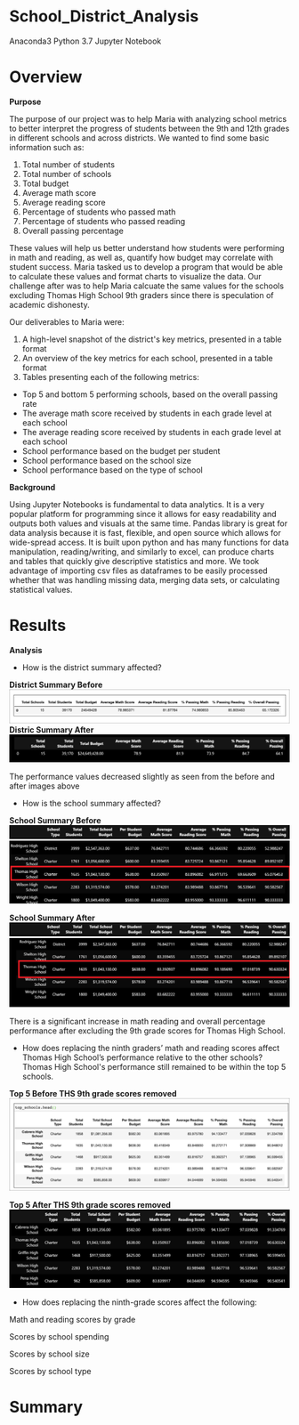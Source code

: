 # School_District_Analysis
Anaconda3 Python 3.7 Jupyter Notebook

# Overview

**Purpose**

The purpose of our project was to help Maria with analyzing school metrics to better interpret the progress of students between the 9th and 12th grades in different schools and across districts. We wanted to find some basic information such as: 
1) Total number of students
2) Total number of schools
3) Total budget
4) Average math score
5) Average reading score
6) Percentage of students who passed math
7) Percentage of students who passed reading
8) Overall passing percentage

These values will help us better understand how students were performing in math and reading, as well as, quantify how budget may correlate with student success. Maria tasked us to develop a program that would be able to calculate these values and format charts to visualize the data. Our challenge after was to help Maria calcuate the same values for the schools excluding Thomas High School 9th graders since there is speculation of academic dishonesty. 

Our deliverables to Maria were:
1. A high-level snapshot of the district's key metrics, presented in a table format
2. An overview of the key metrics for each school, presented in a table format
3. Tables presenting each of the following metrics:
  - Top 5 and bottom 5 performing schools, based on the overall passing rate
  - The average math score received by students in each grade level at each school
  - The average reading score received by students in each grade level at each school
  - School performance based on the budget per student
  - School performance based on the school size 
  - School performance based on the type of school

**Background**

Using Jupyter Notebooks is fundamental to data analytics. It is a very popular platform for programming since it allows for easy readability and outputs both values and visuals at the same time. Pandas library is great for data analysis because it is fast, flexible, and open source which allows for wide-spread access. It is built upon python and has many functions for data manipulation, reading/writing, and similarly to excel, can produce charts and tables that quickly give descriptive statistics and more. We took advantage of importing csv files as dataframes to be easily processed whether that was handling missing data, merging data sets, or calculating statistical values.

# Results

**Analysis**
- How is the district summary affected?

**District Summary Before**
![district_summary_before](Resources/district_summary_before.png)
**Distric Summary After**
![district_summary_after](Resources/district_summary_after.png)

The performance values decreased slightly as seen from the before and after images above

- How is the school summary affected?

**School Summary Before** 
![school_summary_headers](Resources/school_summary_headers.png)
![school_summary_before](Resources/school_summary_before.png)

**School Summary After**
![school_summary_headers](Resources/school_summary_headers.png)
![school_summary_after](Resources/school_summary_after.png)

There is a significant increase in math reading and overall percentage performance after excluding the 9th grade scores for Thomas High School.

- How does replacing the ninth graders’ math and reading scores affect Thomas High School’s performance relative to the other schools?
Thomas High School's performance still remained to be within the top 5 schools. 

**Top 5 Before THS 9th grade scores removed**
![top_schools_before](Resources/top_schools_before.png)

**Top 5 After THS 9th grade scores removed**
![top_schools_after](Resources/top_schools_after.png)

- How does replacing the ninth-grade scores affect the following:

Math and reading scores by grade

Scores by school spending

Scores by school size

Scores by school type


# Summary
